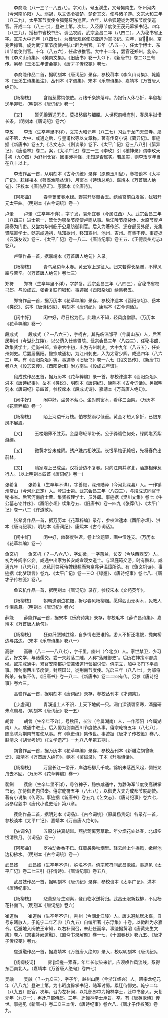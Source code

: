 <!-- { "loadSidebar": true } -->
　　李商隐（八一三？--八五八）。字义山，号玉溪生，又号樊南生，怀州河内（今河南沁阳）人。弱冠，以文谒令狐楚，楚奇其文，使与诸子游。文宗大和三年（八二九），太平军节度使令狐楚辟为巡官。六年，从令狐楚徙为河东节度使巡官。开成二年（八三七），登进士第。次年，入泾原节度使王茂元幕掌书记。四年（八三九），授秘书省校书郎，调弘农尉。武宗会昌二年（八四二），入为秘书省正字。宣宗大中元年（八四七）。为桂管观察使郑亚辟为掌书记。次年，官尉、京兆尹掾曹。旋为武宁军节度使卢弘止辟为判官。五年（八五一），任太学博士、东川节度使判官。十年（八五六），任盐铁推官。大中十二年，罢官还郑州，旋卒。有《李义山诗集》、《樊南文集》。《旧唐书》卷一九○下、《新唐书》卷二○三有传。另参《玉溪生年谱会笺》、《唐才子传校笺》卷七。

　　李商隐作品二首，据明刻本《唐词纪》录存，参校蒋本《李义山诗集》、乾隆本《玉溪生诗集笺注》、丛刊本《才调集》、宋本《乐府诗集》、嘉靖本《万首唐人绝句》。

　　【杨柳枝】
　　含烟惹雾悔依依。万绪千条拂落晖。为报行人休尽折，半留相送半迎归。（明刻本《唐词纪》卷一）

　　【又】
　　暂凭樽酒送无そ。莫损愁眉与细腰。人世死前唯有别，春风争拟惜长条。（明刻本《唐词纪》卷六）

李玫
　　李玫（生卒年里不详），文宗大和元年（八二七）习业于龙门天竺寺。屡举不第，大中、咸通之后，与皇甫松等以文章称。著有传奇小说《纂异记》。事迹据《新唐书》卷五九《艺文志》、《剧谈录》卷下、《太平广记》卷三八八引《纂异记》、《唐语林》卷二。案，《太平广记》卷三一三《李玫》引《稽神录》谓李玫天初（九○四）为舒州仓官。因事涉神怪，未知是否属实。若属实，则李玫享年当在八十以上。

　　李玫作品一首，从明刻本《古今词统》录存（原题玉川叟），参校谈本《太平广记》、耘经楼本《苕溪渔隐丛话》、月窗本《诗话总龟》、嘉靖本《万首唐人绝句》、汪校本《唐诗品汇》、康熙本《全唐诗》。

　　【阿那曲】
　　春草萋萋春水绿。野棠开尽飘香玉。绣岭宫前白发翁，犹唱开元太平曲。（明刻本《古今词统》卷一）

卢肇
　　卢肇（生卒年不详），字子发，袁州宜春（今属江西）人。武宗会昌三年（八四三）进士第一，筮仕为鄂岳节度使卢商从事。后江陵节度裴休、太原节度卢简奏为门吏。又尝为华州纥于公泉防御判官。后入为著作郎，迁仓部员外郎，充集贤院直学士。懿宗咸通初，除知歙州，移知宣州、池州、吉州。有集不传。事迹据《云溪友议》卷三、《太平广记》卷一八二、《唐诗纪事》卷五五、《正德袁州府志》卷八。

　　卢肇作品一首，据嘉靖本《万首唐人绝句》入录。

　　【杨柳枝】
　　青鸟泉边草木春。黄云塞上是征人。归来若得长条赠，不惮风霜与苦辛。（《万首唐人绝句》卷七三）

郑符
　　郑符（生卒年里不详），字梦复。武宗会昌三年（八四三），官秘书省校书郎，与段成式、张希复联句唱和。事迹据《酉阳杂俎》续集卷五。

　　郑符作品一首，据万历本《花草粹编》录存，参校津逮本《酉阳杂俎》、岳本《类说》、洪本《唐诗纪事》、明刻本《唐词纪》、康熙本《古今词话》。

　　【闲中好】
　　闲中好，尽日松为侣。此趣人不知，轻风度僧扉。（万历本《花草粹编》卷一）

段成式
　　段成式（？--八六三），字柯古，其先临淄邹平（今属山东）人，后客居荆州（今湖北江陵）。以父荫入仕集贤院。武宗会昌三年（八四三），任秘书郎，改集贤学士，迁尚书郎。宣宗大中初，出为吉州刺史。大中九年（八五五），任处州刺史。后罢居襄阳。懿宗咸通初，为江州刺史，入为太常少卿。咸通四年（八六三）卒。有《酉阳杂俎》等。事迹参《旧唐书》卷一六七《段文昌传》、《新唐书》卷八九《段志玄传》、《酉阳杂俎》附方南生《段成式年谱》。

　　段成式作品五首，据万历本《花草粹编》录一首，参校津逮本《酉阳杂俎》、洪本《唐诗纪事》、岳本《类说》、明刻本《唐词纪》、康熙本《古今词话》。另据明刻本《唐词纪》录四首，参校席本《段成式诗》、嘉靖本《万首唐人绝句》。

　　【闲中好】
　　闲中好，尘务不萦心。坐对前窗木，看移三面阴。（万历本《花草粹编》卷一）

　　【杨柳枝】
　　陌上河边千万枝。怕寒愁雨尽低垂。黄金オ短人多折，已恨东风不展眉。

　　【又】
　　玉楼烟薄不胜芳。金屋寒轻翠带长。公子骅骝往何处，绿阴堪系紫游缰。

　　【又】
　　微黄才绽未成阴。绣户珠帘相映深。长恨早梅无赖极，先将春色出前林。

　　【又】
　　隋家堤上已成尘。汉将营边不复春。只向江南并塞北，酒旗相伴惹行人。（以上明刻本四首《唐词纪》卷一）

张希复
　　张希复（生卒年不详），字善继，深州陆泽（今河北深县）人。一作镇州常山（今河北正定）人。登进士第。武宗会昌三年（八四三），与段成式同官于秘书省。后官河南府士曹、集贤校理学士、员外郎。事迹据《樊川文集》卷七《牛公墓志铭并序》、《酉阳杂俎》续集卷五、《旧唐书》卷一四九《张荐传》、《太平广记》卷一八二《许道敏》。

　　张希复作品一首，据万历本《花草粹编》录存，参校津逮本《酉阳杂俎》、洪本《唐诗纪事》、明刻本《唐词纪》、康熙本《古今词话》。

　　【闲中好】
　　闲中好，幽磬度钟迟。卷上论题肇，画中僧姓支。（万历本《花草粹编》卷一）

鱼玄机
　　鱼玄机（？--八六八），字幼微，一字蕙兰，长安（今陕西西安）人。初为补阙李亿妾。咸通中出家为长安咸宜观女道士。与温庭筠交游，时有酬和。咸通九年（八六八），以私刑笞死侍婢绿翘而为京兆尹温璋所杀。有《鱼玄机诗》。事迹据《北梦琐言》卷九、《太平广记》卷一三○《绿翘》、《唐诗纪事》卷七八、《唐才子传校笺》卷八。

　　鱼玄机作品一首，据明刻本《唐词纪》录存，参校宋本《文苑英华》。

　　【杨柳枝】
　　朝朝送别泣花钿，折尽春风杨柳烟。愿得西山无树木，免教人作泪悬悬。（明刻本《唐词纪》卷六）

薛能
　　薛能作品一首，据宋本《乐府诗集》录存，参校毛本《薛许昌诗集》、嘉靖本《万首唐人绝句》。

　　【杨柳枝】
　　狂似纤腰嫩胜绵，自多情态更谁怜。游人不折还堪恨，抛向桥边与路边。（宋本《乐府诗集》卷八一）

高骈
　　高骈（八二一--八八七），字千里，幽州（今北京）人。家世禁卫，少习武，好文学，与诸儒交。尝一矢射落二雕，人称“落雕御史”。后历右神策军都虞侯。懿宗咸通中，累官安南都护使兼诸道行营招讨使。僖宗立，加中书门下平章事。拜剑南西川节度使。封燕国公，徙荆南节度使。光启三年（八八七），为部将所杀。有集不传。《旧唐书》卷一八二、《新唐书》卷二二四有传。另参《唐诗纪事》卷六三。

　　高骈作品一首，据明刻本《唐词纪》录存，参校丛刊本《才调集》。

　　【步虚词】
　　青溪道士人不识，上天下地鹤一只。洞门深锁碧窗寒，滴露研朱点周易。（明刻本《唐词纪》卷一五）

胡曾
　　胡曾（生卒年不详），号秋田，长沙（今属湖南）人，一作邵阳（今属湖南）人。咸通中进士。后入蜀为剑南西川节度使从事。僖宗乾符五年（八七八），随高骈为荆南节度使从事。有《咏史诗》集传世。事迹据《唐才子传校笺》卷八、赵清永《胡曾考辨》（《文学遗产》一九八八年第五期）。

　　胡曾作品一首，据万历本《花草粹编》录存，参校丛刊本《新雕注胡曾咏史》、嘉靖本《万首唐人绝句》、鲍本《鉴诫录》、丁本《升庵诗话》。

　　【杨柳枝】
　　万里长江一带开，岸边杨柳几千栽。锦帆未落西风起，惆怅龙舟去不回。（万历本《花草粹编》卷一）

裴鉶
　　裴鉶（生卒年里不详），号谷神子，懿宗咸通中，为静海军节度使高骈掌书记，加侍御史内供奉。僖宗乾符五年（八七八），以御史大夫为成都节度副使。著有小说集《传奇》。事迹据《新唐书》卷五九《艺文志》、《唐诗纪事》卷六七，另参程毅中《唐代小说史话》第八章。

　　裴鉶作品二首，据明刻本《词品》、《古今词统》（原属杨贵妃）各录存一首，参校谈本《太平广记》、嘉靖本《万首唐人绝句》。

　　【失调名】
　　五原分袂真胡越。燕拆莺离芳草歇。年少烟花处处春，北邙空恨清秋月。（《词品》卷一）

　　【阿那曲】
　　罗袖动香香不已。红蕖袅袅秋烟里。轻云岭上乍摇风，嫩柳池边初拂水。（明刻本《古今词统》卷一）

武昌妓
　　武昌妓（生卒年不详），姓名不详。僖宗乾符间武昌歌妓。事迹见《太平广记》卷二七三引《抒情诗》、《唐诗纪事》卷五八。

　　武昌妓作品一首，据明刻本《唐词纪》录存，参校谈本《太平广记》、洪本《唐诗纪事》。

　　【杨柳枝】
　　悲莫悲兮生别离，登山临水送将归。武昌无限新栽柳，不见杨花扑面飞。（明刻本《唐词纪》卷六）

崔道融
　　崔道融（生卒年不详），荆州（今湖北江陵）人。唐末避乱居永嘉，自号东瓯散人，于乾宁二年乙卯（八九五）自编所著《东浮集》十卷。以徵辟为永嘉令。后避地入闽依王审知，以右补阙召，未赴任而卒。事迹据黄滔《唐黄先生文集》卷六《祭崔补阙道融》、《直斋书录解题》卷一七、《十国春秋》卷九五、《唐才子传校笺》卷九。

　　崔道融作品一首，据嘉靖本《万首唐人绝句》录入，校以明刻本《唐词纪》。

　　【杨柳枝词】
　　雾烟搓一索春。年年长似染来新。应须唤作风流线，系得东西南北人。（嘉靖本《万首唐人绝句》卷四七）

吴融
　　吴融（？--九○三），字子华，越州山阴（今浙江绍兴）人。昭宗龙纪元年（八八九）登进士第。为韦昭度辟掌书记，随军讨蜀。累迁侍御史。乾宁二年（八九五）贬官。次年，召为左补阙，以礼部郎中为翰林学士，迁中书舍人。天复元年（九○一），再迁户部侍郎。三年，迁翰林学士承旨，卒。有《唐英歌诗》传世。事迹见《新唐书》卷二○三本传、《唐诗纪事》卷六八、《唐才子传校笺》卷九。

